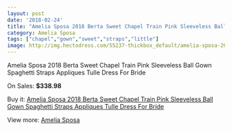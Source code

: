 ```yaml
---
layout: post
date: '2018-02-24'
title: "Amelia Sposa 2018 Berta Sweet Chapel Train Pink Sleeveless Ball Gown Spaghetti Straps Appliques Tulle Dress For Bride"
category: Amelia Sposa
tags: ["chapel","gown","sweet","straps","little"]
image: http://img.hectodress.com/55237-thickbox_default/amelia-sposa-2018-berta-sweet-chapel-train-pink-sleeveless-ball-gown-spaghetti-straps-appliques-tulle-dress-for-bride.jpg
---
```

Amelia Sposa 2018 Berta Sweet Chapel Train Pink Sleeveless Ball Gown Spaghetti Straps Appliques Tulle Dress For Bride

On Sales: **$338.98**
<a href="https://www.hectodress.com/amelia-sposa/17400-amelia-sposa-2018-berta-sweet-chapel-train-pink-sleeveless-ball-gown-spaghetti-straps-appliques-tulle-dress-for-bride.html"><amp-img layout="responsive" width="600" height="600" src="//img.hectodress.com/55237-thickbox_default/amelia-sposa-2018-berta-sweet-chapel-train-pink-sleeveless-ball-gown-spaghetti-straps-appliques-tulle-dress-for-bride.jpg" alt="Amelia Sposa 2018 Berta Sweet Chapel Train Pink Sleeveless Ball Gown Spaghetti Straps Appliques Tulle Dress For Bride 0" /></a>
<a href="https://www.hectodress.com/amelia-sposa/17400-amelia-sposa-2018-berta-sweet-chapel-train-pink-sleeveless-ball-gown-spaghetti-straps-appliques-tulle-dress-for-bride.html"><amp-img layout="responsive" width="600" height="600" src="//img.hectodress.com/55243-thickbox_default/amelia-sposa-2018-berta-sweet-chapel-train-pink-sleeveless-ball-gown-spaghetti-straps-appliques-tulle-dress-for-bride.jpg" alt="Amelia Sposa 2018 Berta Sweet Chapel Train Pink Sleeveless Ball Gown Spaghetti Straps Appliques Tulle Dress For Bride 1" /></a>
<a href="https://www.hectodress.com/amelia-sposa/17400-amelia-sposa-2018-berta-sweet-chapel-train-pink-sleeveless-ball-gown-spaghetti-straps-appliques-tulle-dress-for-bride.html"><amp-img layout="responsive" width="600" height="600" src="//img.hectodress.com/55242-thickbox_default/amelia-sposa-2018-berta-sweet-chapel-train-pink-sleeveless-ball-gown-spaghetti-straps-appliques-tulle-dress-for-bride.jpg" alt="Amelia Sposa 2018 Berta Sweet Chapel Train Pink Sleeveless Ball Gown Spaghetti Straps Appliques Tulle Dress For Bride 2" /></a>
<a href="https://www.hectodress.com/amelia-sposa/17400-amelia-sposa-2018-berta-sweet-chapel-train-pink-sleeveless-ball-gown-spaghetti-straps-appliques-tulle-dress-for-bride.html"><amp-img layout="responsive" width="600" height="600" src="//img.hectodress.com/55241-thickbox_default/amelia-sposa-2018-berta-sweet-chapel-train-pink-sleeveless-ball-gown-spaghetti-straps-appliques-tulle-dress-for-bride.jpg" alt="Amelia Sposa 2018 Berta Sweet Chapel Train Pink Sleeveless Ball Gown Spaghetti Straps Appliques Tulle Dress For Bride 3" /></a>
<a href="https://www.hectodress.com/amelia-sposa/17400-amelia-sposa-2018-berta-sweet-chapel-train-pink-sleeveless-ball-gown-spaghetti-straps-appliques-tulle-dress-for-bride.html"><amp-img layout="responsive" width="600" height="600" src="//img.hectodress.com/55240-thickbox_default/amelia-sposa-2018-berta-sweet-chapel-train-pink-sleeveless-ball-gown-spaghetti-straps-appliques-tulle-dress-for-bride.jpg" alt="Amelia Sposa 2018 Berta Sweet Chapel Train Pink Sleeveless Ball Gown Spaghetti Straps Appliques Tulle Dress For Bride 4" /></a>
<a href="https://www.hectodress.com/amelia-sposa/17400-amelia-sposa-2018-berta-sweet-chapel-train-pink-sleeveless-ball-gown-spaghetti-straps-appliques-tulle-dress-for-bride.html"><amp-img layout="responsive" width="600" height="600" src="//img.hectodress.com/55239-thickbox_default/amelia-sposa-2018-berta-sweet-chapel-train-pink-sleeveless-ball-gown-spaghetti-straps-appliques-tulle-dress-for-bride.jpg" alt="Amelia Sposa 2018 Berta Sweet Chapel Train Pink Sleeveless Ball Gown Spaghetti Straps Appliques Tulle Dress For Bride 5" /></a>
<a href="https://www.hectodress.com/amelia-sposa/17400-amelia-sposa-2018-berta-sweet-chapel-train-pink-sleeveless-ball-gown-spaghetti-straps-appliques-tulle-dress-for-bride.html"><amp-img layout="responsive" width="600" height="600" src="//img.hectodress.com/55238-thickbox_default/amelia-sposa-2018-berta-sweet-chapel-train-pink-sleeveless-ball-gown-spaghetti-straps-appliques-tulle-dress-for-bride.jpg" alt="Amelia Sposa 2018 Berta Sweet Chapel Train Pink Sleeveless Ball Gown Spaghetti Straps Appliques Tulle Dress For Bride 6" /></a>

Buy it: [Amelia Sposa 2018 Berta Sweet Chapel Train Pink Sleeveless Ball Gown Spaghetti Straps Appliques Tulle Dress For Bride](https://www.hectodress.com/amelia-sposa/17400-amelia-sposa-2018-berta-sweet-chapel-train-pink-sleeveless-ball-gown-spaghetti-straps-appliques-tulle-dress-for-bride.html "Amelia Sposa 2018 Berta Sweet Chapel Train Pink Sleeveless Ball Gown Spaghetti Straps Appliques Tulle Dress For Bride")

View more: [Amelia Sposa](https://www.hectodress.com/359-amelia-sposa "Amelia Sposa")